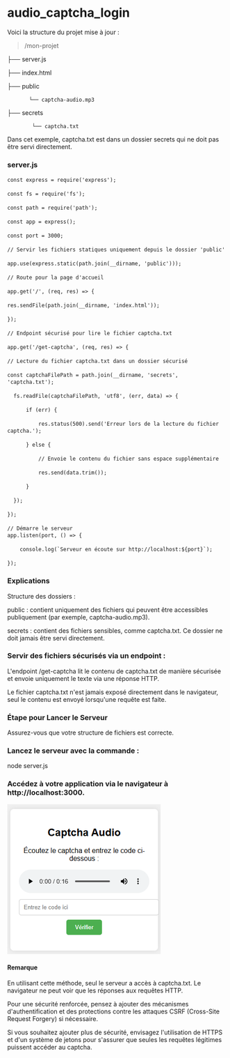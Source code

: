 # audio_captcha_login

  Voici la structure du projet mise à jour :
  
  > /mon-projet
   
   ├── server.js
  
   ├── index.html
  
   ├── public
   
           └── captcha-audio.mp3
   
   ├── secrets
  
            └── captcha.txt
 
    
  Dans cet exemple, captcha.txt est dans un dossier secrets qui ne doit pas être servi directement.


### server.js
    const express = require('express');
            
    const fs = require('fs');
    
    const path = require('path');
    
    const app = express();
    
    const port = 3000;
    
    // Servir les fichiers statiques uniquement depuis le dossier 'public'
    
    app.use(express.static(path.join(__dirname, 'public')));
    
    // Route pour la page d'accueil
    
    app.get('/', (req, res) => {
    
    res.sendFile(path.join(__dirname, 'index.html'));
    
    });
    
    // Endpoint sécurisé pour lire le fichier captcha.txt
    
    app.get('/get-captcha', (req, res) => {
    
    // Lecture du fichier captcha.txt dans un dossier sécurisé
      
    const captchaFilePath = path.join(__dirname, 'secrets', 'captcha.txt');
  
      fs.readFile(captchaFilePath, 'utf8', (err, data) => {
      
          if (err) {
          
              res.status(500).send('Erreur lors de la lecture du fichier captcha.');
              
          } else {
          
              // Envoie le contenu du fichier sans espace supplémentaire
              
              res.send(data.trim());
              
          }
          
      });
      
    });
    
    // Démarre le serveur
    app.listen(port, () => {
    
        console.log(`Serveur en écoute sur http://localhost:${port}`);
        
    });

    
### Explications

  Structure des dossiers :

  public : contient uniquement des fichiers qui peuvent être accessibles publiquement (par exemple, captcha-audio.mp3).

  secrets : contient des fichiers sensibles, comme captcha.txt. Ce dossier ne doit jamais être servi directement.

### Servir des fichiers sécurisés via un endpoint :

  L'endpoint /get-captcha lit le contenu de captcha.txt de manière sécurisée et envoie uniquement le texte via une réponse HTTP.
  
  Le fichier captcha.txt n'est jamais exposé directement dans le navigateur, seul le contenu est envoyé lorsqu'une requête est faite.

### Étape pour Lancer le Serveur

Assurez-vous que votre structure de fichiers est correcte.

### Lancez le serveur avec la commande :

  node server.js

### Accédez à votre application via le navigateur à http://localhost:3000.
![text](image.png)


#### Remarque
  
  En utilisant cette méthode, seul le serveur a accès à captcha.txt. Le navigateur ne peut voir que les réponses aux requêtes HTTP.
  
  Pour une sécurité renforcée, pensez à ajouter des mécanismes d'authentification et des protections contre les attaques CSRF (Cross-Site Request Forgery) si nécessaire.
  
  Si vous souhaitez ajouter plus de sécurité, envisagez l'utilisation de HTTPS et d'un système de jetons pour s'assurer que seules les requêtes légitimes puissent accéder au captcha.
  
